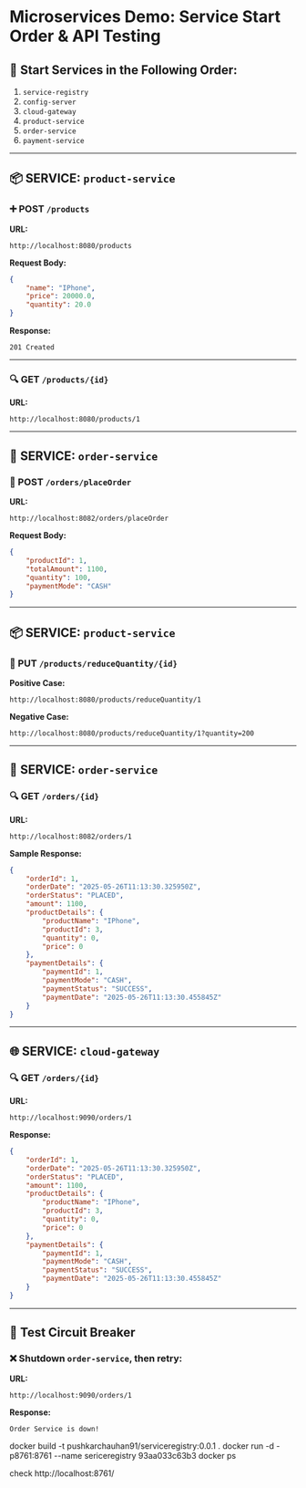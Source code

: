 # Microservices Demo: Service Start Order & API Testing

## 🔁 Start Services in the Following Order:

1. `service-registry`
2. `config-server`
3. `cloud-gateway`
4. `product-service`
5. `order-service`
6. `payment-service`

---

## 📦 SERVICE: `product-service`

### ➕ POST `/products`

**URL:**
```
http://localhost:8080/products
```

**Request Body:**
```json
{
    "name": "IPhone",
    "price": 20000.0,
    "quantity": 20.0
}
```

**Response:**
```
201 Created
```

---

### 🔍 GET `/products/{id}`

**URL:**
```
http://localhost:8080/products/1
```

---

## 🧾 SERVICE: `order-service`

### 🛒 POST `/orders/placeOrder`

**URL:**
```
http://localhost:8082/orders/placeOrder
```

**Request Body:**
```json
{
    "productId": 1,
    "totalAmount": 1100,
    "quantity": 100,
    "paymentMode": "CASH"
}
```

---

## 📦 SERVICE: `product-service`

### 🔄 PUT `/products/reduceQuantity/{id}`

**Positive Case:**
```
http://localhost:8080/products/reduceQuantity/1
```

**Negative Case:**
```
http://localhost:8080/products/reduceQuantity/1?quantity=200
```

---

## 🧾 SERVICE: `order-service`

### 🔍 GET `/orders/{id}`

**URL:**
```
http://localhost:8082/orders/1
```

**Sample Response:**
```json
{
    "orderId": 1,
    "orderDate": "2025-05-26T11:13:30.325950Z",
    "orderStatus": "PLACED",
    "amount": 1100,
    "productDetails": {
        "productName": "IPhone",
        "productId": 3,
        "quantity": 0,
        "price": 0
    },
    "paymentDetails": {
        "paymentId": 1,
        "paymentMode": "CASH",
        "paymentStatus": "SUCCESS",
        "paymentDate": "2025-05-26T11:13:30.455845Z"
    }
}
```

---

## 🌐 SERVICE: `cloud-gateway`

### 🔍 GET `/orders/{id}`

**URL:**
```
http://localhost:9090/orders/1
```

**Response:**
```json
{
    "orderId": 1,
    "orderDate": "2025-05-26T11:13:30.325950Z",
    "orderStatus": "PLACED",
    "amount": 1100,
    "productDetails": {
        "productName": "IPhone",
        "productId": 3,
        "quantity": 0,
        "price": 0
    },
    "paymentDetails": {
        "paymentId": 1,
        "paymentMode": "CASH",
        "paymentStatus": "SUCCESS",
        "paymentDate": "2025-05-26T11:13:30.455845Z"
    }
}
```

---

## 🧪 Test Circuit Breaker

### ❌ Shutdown `order-service`, then retry:

**URL:**
```
http://localhost:9090/orders/1
```

**Response:**
```
Order Service is down!
```



docker build -t pushkarchauhan91/serviceregistry:0.0.1 .
docker run -d -p8761:8761 --name sericeregistry 93aa033c63b3
docker ps

check http://localhost:8761/

